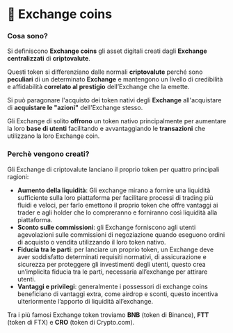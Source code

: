 # 🏫 Exchange coins

### Cosa sono? <a href="#cosa-sono" id="cosa-sono"></a>

Si definiscono **Exchange coins** gli asset digitali creati dagli **Exchange centralizzati** di **criptovalute**.

Questi token si differenziano dalle normali **criptovalute** perché sono **peculiari** di un determinato **Exchange** e mantengono un livello di credibilità e affidabilità **correlato al prestigio** dell’Exchange che la emette.

Si può paragonare l'acquisto dei token nativi degli **Exchange** all'acquistare di **acquistare le "azioni"** dell'Exchange stesso.

Gli Exchange di solito **offrono** un token nativo principalmente per aumentare la loro **base di utenti** facilitando e avvantaggiando le **transazioni** che utilizzano la loro Exchange coin.

### Perchè vengono creati? <a href="#perche-vengono-creati" id="perche-vengono-creati"></a>

Gli Exchange di criptovalute lanciano il proprio token per quattro principali ragioni:

* **Aumento della liquidità**: Gli exchange mirano a fornire una liquidità sufficiente sulla loro piattaforma per facilitare processi di trading più fluidi e veloci, per farlo emettono il proprio token che offre vantaggi ai trader e agli holder che lo compreranno e forniranno così liquidità alla piattaforma.
* **Sconto sulle commissioni**: gli Exchange forniscono agli utenti agevolazioni sulle commissioni di negoziazione quando eseguono ordini di acquisto o vendita utilizzando il loro token nativo.
* **Fiducia tra le parti**: per lanciare un proprio token, un Exchange deve aver soddisfatto determinati requisiti normativi, di assicurazione e sicurezza per proteggere gli investimenti degli utenti, questo crea un’implicita fiducia tra le parti, necessaria all’exchange per attirare utenti.
* **Vantaggi e privilegi**: generalmente i possessori di exchange coins beneficiano di vantaggi extra, come airdrop e sconti, questo incentiva ulteriormente l’apporto di liquidità all’exchange.

Tra i più famosi Exchange token troviamo **BNB** (token di Binance), **FTT** (token di FTX) e **CRO** (token di Crypto.com).
